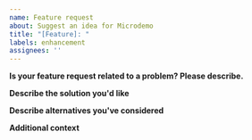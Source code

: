 ```yaml
---
name: Feature request
about: Suggest an idea for Microdemo
title: "[Feature]: "
labels: enhancement
assignees: ''
---
```


**Is your feature request related to a problem? Please describe.**

**Describe the solution you'd like**

**Describe alternatives you've considered**

**Additional context**

